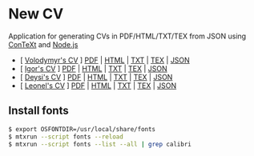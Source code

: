 # New CV

Application for generating CVs in PDF/HTML/TXT/TEX from JSON using
[ConTeXt](http://contextgarden.net) and [Node.js](https://nodejs.org/)

- [ [Volodymyr's CV](http://volodymyrprokopyuk.github.io/newcv/cv-volodymyr.html) ]
  [PDF](https://www.dropbox.com/s/q22j84k5m6amyll/cv-volodymyr.pdf?dl=0)
  | [HTML](https://www.dropbox.com/s/isnhhbnahgk9ahi/cv-volodymyr.html?dl=0)
  | [TXT](https://www.dropbox.com/s/cnzx7fa3g139ik4/cv-volodymyr.txt?dl=0)
  | [TEX](https://www.dropbox.com/s/i8ekc8s1apxtmcr/cv-volodymyr.tex?dl=0)
  | [JSON](https://www.dropbox.com/s/2vmgqam41r8wnrn/cv-volodymyr.json?dl=0)
- [ [Igor's CV](http://volodymyrprokopyuk.github.io/newcv/cv-igor.html) ]
  [PDF](https://www.dropbox.com/s/8nw3c0qd51f9yoc/cv-igor.pdf?dl=0)
  | [HTML](https://www.dropbox.com/s/lh08zre0ezpsvlh/cv-igor.html?dl=0)
  | [TXT](https://www.dropbox.com/s/0dlemoynvtll4yz/cv-igor.txt?dl=0)
  | [TEX](https://www.dropbox.com/s/gbx9javr9iuel5x/cv-igor.tex?dl=0)
  | [JSON](https://www.dropbox.com/s/nm2xww2fifat00i/cv-igor.json?dl=0)
- [ [Deysi's CV](http://volodymyrprokopyuk.github.io/newcv/cv-deysi.html) ]
  [PDF](https://www.dropbox.com/s/2qwab9btjghllrq/cv-deysi.pdf?dl=0)
  | [HTML](https://www.dropbox.com/s/elxud1mt7nvsd8u/cv-deysi.html?dl=0)
  | [TXT](https://www.dropbox.com/s/t475m3pkvb0q1qy/cv-deysi.txt?dl=0)
  | [TEX](https://www.dropbox.com/s/7vlm8dm2uxcbwsj/cv-deysi.tex?dl=0)
  | [JSON](https://www.dropbox.com/s/m8d1ts2kkxfio5d/cv-deysi.json?dl=0)
- [ [Leonel's CV](http://volodymyrprokopyuk.github.io/newcv/cv-leonel.html) ]
  [PDF](https://www.dropbox.com/s/dq7onja8x04zy5r/cv-leonel.pdf?dl=0)
  | [HTML](https://www.dropbox.com/s/f5yr1urmaj9wzvj/cv-leonel.html?dl=0)
  | [TXT](https://www.dropbox.com/s/dtfjny7dk9kihid/cv-leonel.txt?dl=0)
  | [TEX](https://www.dropbox.com/s/gqddi8o6nkwnrdy/cv-leonel.tex?dl=0)
  | [JSON](https://www.dropbox.com/s/fm0qei5dukxrq3q/cv-leonel.json?dl=0)

## Install fonts

```bash
$ export OSFONTDIR=/usr/local/share/fonts
$ mtxrun --script fonts --reload
$ mtxrun --script fonts --list --all | grep calibri
```
